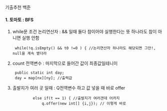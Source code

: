 기출추천 백준

#### 1. 토마토 : BFS
1) while문 조건 논리연산자 : && 일때 둘다 참이어야 실행한다는 뜻 하나라도 참이 아니면 실행 안함

		while(!q.isEmpty() && t0 !=0 ) { //논리연산자 하나라도 해당되면 그만!, null을 계속 뱉더라

2) count 전역변수 : 마지막으로 들어간 값이 최종값일테니이
        
        public static int day;
        day = map[nx][ny]; //출력값

3) 출발지가 여러 곳 일때 : Q전역변수 하고 값 넣을 때 바로 offer

   				else if(t == 1) { //출발지가 여러갠데 어카지
					q.offer(new int[] {i,j}); // 이렇게 바로 
